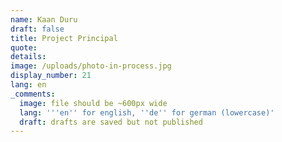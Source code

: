 ```yaml
---
name: Kaan Duru
draft: false
title: Project Principal
quote:
details:
image: /uploads/photo-in-process.jpg
display_number: 21
lang: en
_comments:
  image: file should be ~600px wide
  lang: '''en'' for english, ''de'' for german (lowercase)'
  draft: drafts are saved but not published
---
```



